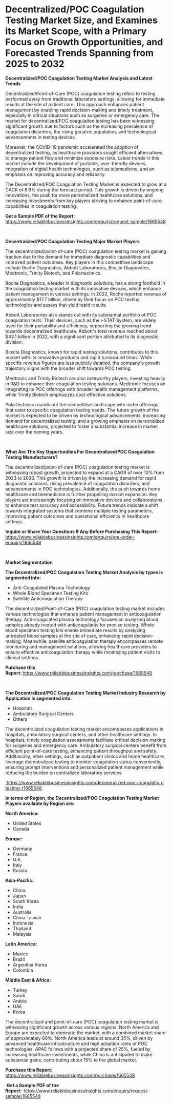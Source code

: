 <p><h1>Decentralized/POC Coagulation Testing Market Size, and Examines its Market Scope, with a Primary Focus on Growth Opportunities, and Forecasted Trends Spanning from 2025 to 2032</h1></p><p><strong>Decentralized/POC Coagulation Testing Market Analysis and Latest Trends</strong></p>
<p><p>Decentralized/Point-of-Care (POC) coagulation testing refers to testing performed away from traditional laboratory settings, allowing for immediate results at the site of patient care. This approach enhances patient management by enabling rapid decision-making and timely treatment, especially in critical situations such as surgeries or emergency care. The market for decentralized/POC coagulation testing has been witnessing significant growth due to factors such as the increasing prevalence of coagulation disorders, the rising geriatric population, and technological advancements in testing devices.</p><p>Moreover, the COVID-19 pandemic accelerated the adoption of decentralized testing, as healthcare providers sought efficient alternatives to manage patient flow and minimize exposure risks. Latest trends in this market include the development of portable, user-friendly devices, integration of digital health technologies, such as telemedicine, and an emphasis on improving accuracy and reliability.</p><p>The Decentralized/POC Coagulation Testing Market is expected to grow at a CAGR of 8.6% during the forecast period. This growth is driven by ongoing innovations, the push for more personalized healthcare solutions, and increasing investments from key players striving to enhance point-of-care capabilities in coagulation testing.</p></p>
<p><strong>Get a Sample PDF of the Report:&nbsp;</strong> <a href="https://www.reliablebusinessinsights.com/enquiry/request-sample/1665548?utm_campaign=3109&utm_medium=2&utm_source=Github&utm_content=ia&utm_term=13042025&utm_id=decentralizedpoc-coagulation-testing">https://www.reliablebusinessinsights.com/enquiry/request-sample/1665548</a></p>
<p>&nbsp;</p>
<p><strong>Decentralized/POC Coagulation Testing Major Market Players</strong></p>
<p><p>The decentralized/point-of-care (POC) coagulation testing market is gaining traction due to the demand for immediate diagnostic capabilities and improved patient outcomes. Key players in this competitive landscape include Roche Diagnostics, Abbott Laboratories, Biosite Diagnostics, Medtronic, Trinity Biotech, and Polartechnics.</p><p>Roche Diagnostics, a leader in diagnostic solutions, has a strong foothold in the coagulation testing market with its innovative devices, which enhance patient management in various settings. In 2022, Roche reported revenue of approximately $17.7 billion, driven by their focus on POC testing technologies and assays that yield rapid results.</p><p>Abbott Laboratories also stands out with its substantial portfolio of POC coagulation tests. Their devices, such as the i-STAT System, are widely used for their portability and efficiency, supporting the growing trend towards decentralized healthcare. Abbott's total revenue reached about $43.1 billion in 2022, with a significant portion attributed to its diagnostic division.</p><p>Biosite Diagnostics, known for rapid testing solutions, contributes to this market with its innovative products and rapid turnaround times. While specific revenue figures are less publicly detailed, the company's growth trajectory aligns with the broader shift towards POC testing.</p><p>Medtronic and Trinity Biotech are also noteworthy players, investing heavily in R&D to enhance their coagulation testing solutions. Medtronic focuses on integrating its POC offerings with broader health management platforms, while Trinity Biotech emphasizes cost-effective solutions.</p><p>Polartechnics rounds out the competitive landscape with niche offerings that cater to specific coagulation testing needs. The future growth of the market is expected to be driven by technological advancements, increasing demand for decentralized testing, and a growing emphasis on personalized healthcare solutions, projected to foster a substantial increase in market size over the coming years.</p></p>
<p>&nbsp;</p>
<p><strong>What Are The Key Opportunities For Decentralized/POC Coagulation Testing Manufacturers?</strong></p>
<p><p>The decentralized/point-of-care (POC) coagulation testing market is witnessing robust growth, projected to expand at a CAGR of over 10% from 2023 to 2030. This growth is driven by the increasing demand for rapid diagnostic solutions, rising prevalence of coagulation disorders, and advancements in POC technologies. Additionally, the push towards home healthcare and telemedicine is further propelling market expansion. Key players are increasingly focusing on innovative devices and collaborations to enhance test accuracy and accessibility. Future trends indicate a shift towards integrated systems that combine multiple testing parameters, improving patient outcomes and operational efficiency in healthcare settings.</p></p>
<p><strong>Inquire or Share Your Questions If Any Before Purchasing This Report:</strong> <a href="https://www.reliablebusinessinsights.com/enquiry/pre-order-enquiry/1665548?utm_campaign=3109&utm_medium=2&utm_source=Github&utm_content=ia&utm_term=13042025&utm_id=decentralizedpoc-coagulation-testing">https://www.reliablebusinessinsights.com/enquiry/pre-order-enquiry/1665548</a></p>
<p>&nbsp;</p>
<p><strong>Market Segmentation</strong></p>
<p><strong>The Decentralized/POC Coagulation Testing Market Analysis by types is segmented into:</strong></p>
<p><ul><li>Anti-Coagulated Plasma Technology</li><li>Whole Blood Specimen Testing Kits</li><li>Satellite Anticoagulation Therapy</li></ul></p>
<p><p>The decentralized/Point-of-Care (POC) coagulation testing market includes various technologies that enhance patient management in anticoagulation therapy. Anti-coagulated plasma technology focuses on analyzing blood samples already treated with anticoagulants for precise testing. Whole blood specimen testing kits enable immediate results by analyzing untreated blood samples at the site of care, enhancing rapid decision-making. Meanwhile, satellite anticoagulation therapy encompasses remote monitoring and management solutions, allowing healthcare providers to ensure effective anticoagulation therapy while minimizing patient visits to clinical settings.</p></p>
<p><strong>Purchase this Report:&nbsp;</strong><a href="https://www.reliablebusinessinsights.com/purchase/1665548?utm_campaign=3109&utm_medium=2&utm_source=Github&utm_content=ia&utm_term=13042025&utm_id=decentralizedpoc-coagulation-testing">https://www.reliablebusinessinsights.com/purchase/1665548</a></p>
<p>&nbsp;</p>
<p><strong>The Decentralized/POC Coagulation Testing Market Industry Research by Application is segmented into:</strong></p>
<p><ul><li>Hospitals</li><li>Ambulatory Surgical Centers</li><li>Others</li></ul></p>
<p><p>The decentralized coagulation testing market encompasses applications in hospitals, ambulatory surgical centers, and other healthcare settings. In hospitals, timely coagulation assessments facilitate critical decision-making for surgeries and emergency care. Ambulatory surgical centers benefit from efficient point-of-care testing, enhancing patient throughput and safety. Additionally, other settings, such as outpatient clinics and home healthcare, leverage decentralized testing to monitor coagulation status conveniently, ensuring prompt interventions and personalized patient management while reducing the burden on centralized laboratory services.</p></p>
<p><a href="https://www.reliablebusinessinsights.com/decentralized-poc-coagulation-testing-r1665548?utm_campaign=3109&utm_medium=2&utm_source=Github&utm_content=ia&utm_term=13042025&utm_id=decentralizedpoc-coagulation-testing">&nbsp;https://www.reliablebusinessinsights.com/decentralized-poc-coagulation-testing-r1665548</a></p>
<p><strong>In terms of Region, the Decentralized/POC Coagulation Testing Market Players available by Region are:</strong></p>
<p>
    <p> <strong> North America: </strong>
        <ul>
            <li>United States</li>
            <li>Canada</li>
        </ul>
        </p> 
    <p> <strong> Europe: </strong>
        <ul>
            <li>Germany</li>
            <li>France</li>
            <li>U.K.</li>
            <li>Italy</li>
            <li>Russia</li>
        </ul>
        </p> 
    <p> <strong> Asia-Pacific: </strong>
        <ul>
            <li>China</li>
            <li>Japan</li>
            <li>South Korea</li>
            <li>India</li>
            <li>Australia</li>
            <li>China Taiwan</li>
            <li>Indonesia</li>
            <li>Thailand</li>
            <li>Malaysia</li>
        </ul>
        </p> 
    <p> <strong> Latin America: </strong>
        <ul>
            <li>Mexico</li>
            <li>Brazil</li>
            <li>Argentina Korea</li>
            <li>Colombia</li>
        </ul>
        </p> 
    <p> <strong> Middle East & Africa: </strong>
        <ul>
            <li>Turkey</li>
            <li>Saudi</li>
            <li>Arabia</li>
            <li>UAE</li>
            <li>Korea</li>
        </ul>
    </p>
    </p>
<p><p>The decentralized and point-of-care (POC) coagulation testing market is witnessing significant growth across various regions. North America and Europe are expected to dominate the market, with a combined market share of approximately 60%. North America leads at around 35%, driven by advanced healthcare infrastructure and high adoption rates of POC technologies. APAC follows with a projected share of 25%, fueled by increasing healthcare investments, while China is anticipated to make substantial gains, contributing about 15% to the global market.</p></p>
<p><strong>Purchase this Report: </strong><a href="https://www.reliablebusinessinsights.com/purchase/1665548?utm_campaign=3109&utm_medium=2&utm_source=Github&utm_content=ia&utm_term=13042025&utm_id=decentralizedpoc-coagulation-testing">https://www.reliablebusinessinsights.com/purchase/1665548</a></p>
<p>&nbsp;<strong>Get a Sample PDF of the Report:&nbsp;&nbsp;</strong><a href="https://www.reliablebusinessinsights.com/enquiry/request-sample/1665548?utm_campaign=3109&utm_medium=2&utm_source=Github&utm_content=ia&utm_term=13042025&utm_id=decentralizedpoc-coagulation-testing">https://www.reliablebusinessinsights.com/enquiry/request-sample/1665548</a></p>
<p><strong></strong></p>
<p><p></p><p></p><p></p></p>